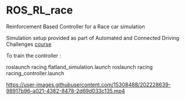 # ROS_RL_race
Reinforcement Based Controller for a Race car simulation

Simulation setup provided as part of Automated and Connected Driving Challenges [course](https://www.ika.rwth-aachen.de/en/education/students/lectures/3769-acdc.html)

To train the controller :

roslaunch racing flatland_simulation.launch
roslaunch racing racing_controller.launch



https://user-images.githubusercontent.com/15308488/202228639-98917b96-a021-4382-8478-2d69d033c135.mp4


